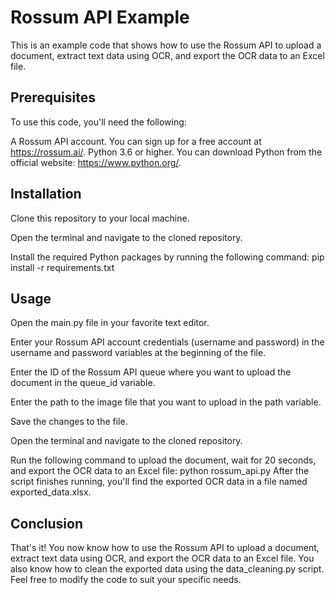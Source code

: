 # Rossum API Example
This is an example code that shows how to use the Rossum API to upload a document, extract text data using OCR, and export the OCR data to an Excel file.

## Prerequisites
To use this code, you'll need the following:

A Rossum API account. You can sign up for a free account at https://rossum.ai/.
Python 3.6 or higher. You can download Python from the official website: https://www.python.org/.

## Installation
Clone this repository to your local machine.

Open the terminal and navigate to the cloned repository.

Install the required Python packages by running the following command:
pip install -r requirements.txt

## Usage
Open the main.py file in your favorite text editor.

Enter your Rossum API account credentials (username and password) in the username and password variables at the beginning of the file.

Enter the ID of the Rossum API queue where you want to upload the document in the queue_id variable.

Enter the path to the image file that you want to upload in the path variable.

Save the changes to the file.

Open the terminal and navigate to the cloned repository.

Run the following command to upload the document, wait for 20 seconds, and export the OCR data to an Excel file:
python rossum_api.py
After the script finishes running, you'll find the exported OCR data in a file named exported_data.xlsx.


## Conclusion
That's it! You now know how to use the Rossum API to upload a document, extract text data using OCR, and export the OCR data to an Excel file. You also know how to clean the exported data using the data_cleaning.py script. Feel free to modify the code to suit your specific needs.
